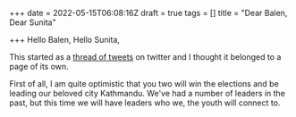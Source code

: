 +++
date = 2022-05-15T06:08:16Z
draft = true
tags = []
title = "Dear Balen, Dear Sunita"

+++
Hello Balen, Hello Sunita,  
  
This started as a [thread of tweets](https://twitter.com/hardfire/status/1525718654880739329) on twitter and I thought it belonged to a page of its own.   
  
First of all, I am quite optimistic that you two will win the elections and be leading our beloved city Kathmandu. We've had a number of leaders in the past, but this time we will have leaders who we, the youth will connect to. 